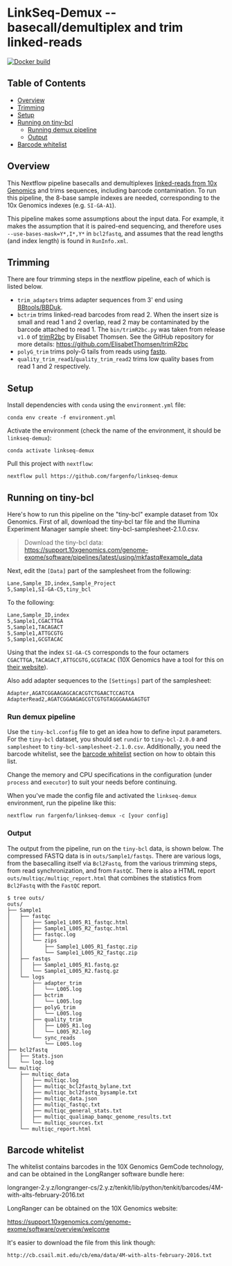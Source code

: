 # LinkSeq-Demux -- basecall/demultiplex and trim linked-reads

[![Docker build](https://img.shields.io/badge/Docker%20build-Available-informational)](https://hub.docker.com/repository/docker/fargen/linkseq-demux)

## Table of Contents
* [Overview](#overview)
* [Trimming](#trimming)
* [Setup](#setup)
* [Running on tiny-bcl](#running-on-tiny-bcl)
    * [Running demux pipeline](#run-demux-pipeline)
    * [Output](#output)
* [Barcode whitelist](#barcode-whitelist)

## Overview

This Nextflow pipeline basecalls and demultiplexes [linked-reads from 10x Genomics](https://www.10xgenomics.com/linked-reads/) and trims sequences, including barcode contamination. To run this pipeline, the 8-base sample indexes are needed, corresponding to the 10x Genomics indexes (e.g. `SI-GA-A1`).

This pipeline makes some assumptions about the input data. For example, it makes the assumption that it is paired-end sequencing, and therefore uses `--use-bases-mask=Y*,I*,Y*` in `bcl2fastq`, and assumes that the read lengths (and index length) is found in `RunInfo.xml`.

## Trimming

There are four trimming steps in the nextflow pipeline, each of which is listed below.

* `trim_adapters` trims adapter sequences from 3' end using [BBtools/BBDuk](https://jgi.doe.gov/data-and-tools/bbtools/bb-tools-user-guide/bbduk-guide/).
* `bctrim` trims linked-read barcodes from read 2. When the insert size is small and read 1 and 2 overlap, read 2 may be contaminated by the barcode attached to read 1. The `bin/trimR2bc.py` was taken from release `v1.0` of [trimR2bc](https://github.com/ElisabetThomsen/trimR2bc/releases/tag/v1.0) by Elisabet Thomsen. See the GitHub repository for more details: https://github.com/ElisabetThomsen/trimR2bc
* `polyG_trim` trims poly-G tails from reads using [fastp](https://github.com/OpenGene/fastp).
* `quality_trim_read1`/`quality_trim_read2` trims low quality bases from read 1 and 2 respectively.

## Setup

Install dependencies with `conda` using the `environment.yml` file:

```
conda env create -f environment.yml
```

Activate the environment (check the name of the environment, it should be `linkseq-demux`):

```
conda activate linkseq-demux
```

Pull this project with `nextflow`:

```
nextflow pull https://github.com/fargenfo/linkseq-demux
```

## Running on tiny-bcl

Here's how to run this pipeline on the "tiny-bcl" example dataset from 10x Genomics. First of all, download the tiny-bcl tar file and the Illumina Experiment Manager sample sheet: tiny-bcl-samplesheet-2.1.0.csv.

> Download the tiny-bcl data:
> https://support.10xgenomics.com/genome-exome/software/pipelines/latest/using/mkfastq#example_data

Next, edit the `[Data]` part of the samplesheet from the following:

```
Lane,Sample_ID,index,Sample_Project
5,Sample1,SI-GA-C5,tiny_bcl
```

To the following:

```
Lane,Sample_ID,index
5,Sample1,CGACTTGA
5,Sample1,TACAGACT
5,Sample1,ATTGCGTG
5,Sample1,GCGTACAC
```

Using that the index `SI-GA-C5` corresponds to the four octamers `CGACTTGA,TACAGACT,ATTGCGTG,GCGTACAC` (10X Genomics have a tool for this on [their website](https://support.10xgenomics.com/genome-exome/software/pipelines/latest/using/bcl2fastq-direct)).

Also add adapter sequences to the `[Settings]` part of the samplesheet:
```
Adapter,AGATCGGAAGAGCACACGTCTGAACTCCAGTCA
AdapterRead2,AGATCGGAAGAGCGTCGTGTAGGGAAAGAGTGT
```

### Run demux pipeline

Use the `tiny-bcl.config` file to get an idea how to define input parameters. For the `tiny-bcl` dataset, you should set `rundir` to `tiny-bcl-2.0.0` and `samplesheet` to `tiny-bcl-samplesheet-2.1.0.csv`. Additionally, you need the barcode whitelist, see the [barcode whitelist](https://github.com/fargenfo/linkseq#barcode-whitelist) section on how to obtain this list.

Change the memory and CPU specifications in the configuration (under `process` and `executor`) to suit your needs before continuing.

When you've made the config file and activated the `linkseq-demux` environment, run the pipeline like this:

```
nextflow run fargenfo/linkseq-demux -c [your config]
```

### Output

The output from the pipeline, run on the `tiny-bcl` data, is shown below. The compressed FASTQ data is in `outs/Sample1/fastqs`. There are various logs, from the basecalling itself via `Bcl2Fastq`, from the various trimming steps, from read synchronization, and from `FastQC`. There is also a HTML report `outs/multiqc/multiqc_report.html` that combines the statistics from `Bcl2Fastq` with the `FastQC` report.

```
$ tree outs/
outs/
├── Sample1
│   ├── fastqc
│   │   ├── Sample1_L005_R1_fastqc.html
│   │   ├── Sample1_L005_R2_fastqc.html
│   │   ├── fastqc.log
│   │   └── zips
│   │       ├── Sample1_L005_R1_fastqc.zip
│   │       └── Sample1_L005_R2_fastqc.zip
│   ├── fastqs
│   │   ├── Sample1_L005_R1.fastq.gz
│   │   └── Sample1_L005_R2.fastq.gz
│   └── logs
│       ├── adapter_trim
│       │   └── L005.log
│       ├── bctrim
│       │   └── L005.log
│       ├── polyG_trim
│       │   └── L005.log
│       ├── quality_trim
│       │   ├── L005_R1.log
│       │   └── L005_R2.log
│       └── sync_reads
│           └── L005.log
├── bcl2fastq
│   ├── Stats.json
│   └── log.log
└── multiqc
    ├── multiqc_data
    │   ├── multiqc.log
    │   ├── multiqc_bcl2fastq_bylane.txt
    │   ├── multiqc_bcl2fastq_bysample.txt
    │   ├── multiqc_data.json
    │   ├── multiqc_fastqc.txt
    │   ├── multiqc_general_stats.txt
    │   ├── multiqc_qualimap_bamqc_genome_results.txt
    │   └── multiqc_sources.txt
    └── multiqc_report.html
```

## Barcode whitelist

The whitelist contains barcodes in the 10X Genomics GemCode technology, and can be obtained in the LongRanger software bundle here:

longranger-2.y.z/longranger-cs/2.y.z/tenkit/lib/python/tenkit/barcodes/4M-with-alts-february-2016.txt

LongRanger can be obtained on the 10X Genomics website:

https://support.10xgenomics.com/genome-exome/software/overview/welcome

It's easier to download the file from this link though:
```
http://cb.csail.mit.edu/cb/ema/data/4M-with-alts-february-2016.txt
```

